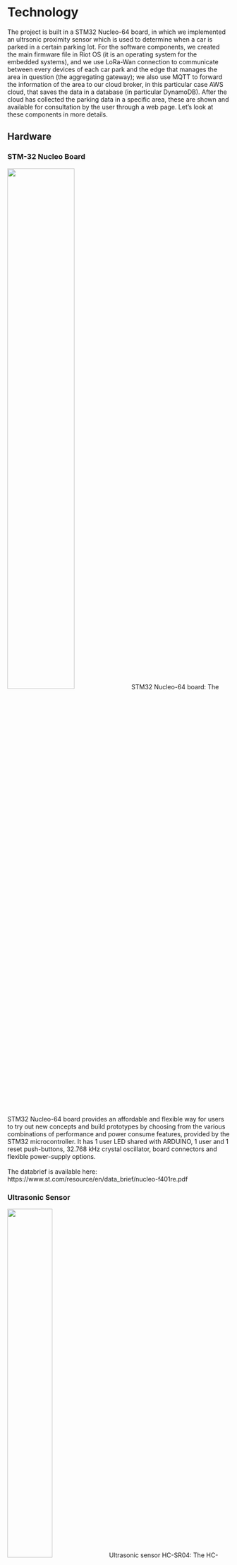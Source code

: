 # Technology
The project is built in a STM32 Nucleo-64 board, in which we implemented an ultrsonic proximity sensor which is used to determine when a car is parked in a certain parking lot.
For the software components, we created the main firmware file in Riot OS (it is an operating system for the embedded systems), and we use LoRa-Wan connection to communicate between every devices of each car park and the edge that manages the area in question (the aggregating gateway); we also use MQTT to forward the information of the area to our cloud broker, in this particular case AWS cloud, that saves the data in a database (in particular DynamoDB). After the cloud has collected the parking data in a specific area, these are shown and available for consultation by the user through a web page.
Let’s look at these components in more details.

## Hardware
### STM-32 Nucleo Board
<img src="https://github.com/Progedit/Lights-on-Parking/blob/e16710c8107c9f4f39fad81d472b33643338de2c/images/STM-32%20NucleoBoard.jpg" width=55% height=55%>
STM32 Nucleo-64 board: The STM32 Nucleo-64 board provides an affordable and flexible way for users to try out new concepts and build prototypes by choosing from the various combinations of performance and power consume features, provided by the STM32 microcontroller. It has 1 user LED shared with ARDUINO, 1 user and 1 reset push-buttons, 32.768 kHz crystal oscillator, board connectors and flexible power-supply options.
<br/>
<br/>
The databrief is available here: https://www.st.com/resource/en/data_brief/nucleo-f401re.pdf

### Ultrasonic Sensor
<img src="https://github.com/Progedit/Lights-on-Parking/blob/e16710c8107c9f4f39fad81d472b33643338de2c/images/Ultrasonic%20Sensor.jpg" width=45% height=45%>
Ultrasonic sensor HC-SR04: The HC-SR04 ultrasonic sensor uses sonar to determine distance to an object like bats or dolphins do. It offers excellent non-contact range detection with high accuracy and stable readings in an easy-to-use package. It operates in a distance range going from 2cm to 400 cm. Its operation is not affected by sunlight or black material.
The sensor come with 4 pins that correspond:

- VCC = +5VDC.
- Trig = Trigger input of Sensor.
- Echo = Echo output of Sensor.
- GND = GND.

Datasheet is available here: https://cdn.sparkfun.com/datasheets/Sensors/Proximity/HCSR04.pdf

### How they interact between them: 
<img src="https://github.com/Progedit/Lights-on-Parking/blob/e16710c8107c9f4f39fad81d472b33643338de2c/images/Hardware%20Component's%20Schema.png" width=85% height=85%>

## Software
RIOT OS: RIOT is a small operating system for networked, memory-constrained systems with focus on low-power wireless Internet of Things devices. It is open-source software.
RIOT is based on a microkernel architecture and in constrast to other operating systems with similarly low memory use, it allows applications software programming with the programming language C and C++, also by an experimental API. It has full multithreading and real-time abilities, and also SSL and TLS are supported by popular libraries.
Riot OS gives us the possibility to create the main file that can be flashed in a big range of boards or simulate the functioning of the software in the terminal.

AWS: AWS IoT Core allows to connect devices to AWS services or to other devices, protect data and interactions, process and perform actions on device data, enable interactions between applications and devices even when they are offline and consequently produce low-cost devices with Alexa integrated.

WebApp: It is a simple web page through which the user can interact with the system. Here you can monitor the situation of an area of the city, seeing how many parking spaces are available in that area.

<img src="https://github.com/Progedit/Lights-on-Parking/blob/e16710c8107c9f4f39fad81d472b33643338de2c/images/Software%20Components'%20Schema.png" width=85% height=85%>

MQTT-S aggregating gateway:MQTT (MQ Telemetry Transport) is a standard ISO publish-subscribe light messaging protocol that sits on top of TCP/IP. It is designed for situations where low impact is required and where bandwidth is limited. The publish-subscribe pattern requires a messaging broker: the broker is responsible for distributing the messages to the intended clients.
MQTT-SN is a variation of the protocol intended for embedded systems that are not TCP/IP based.

LoRaWAN is one of several protocols developed to define the upper layers of the network. LoRaWAN is a cloud-based MAC (Media Access Control) layer protocol but serves primarily as a network layer protocol for managing communications between LPWAN (Low Power Wide Area Network) gateways 

